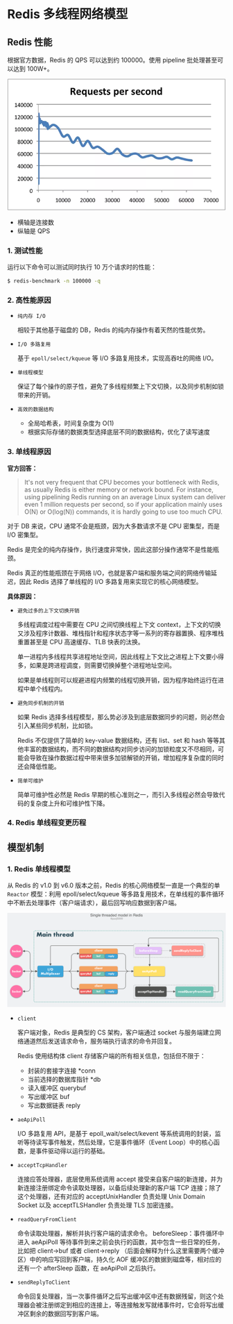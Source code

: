 # Redis 多线程网络模型

## Redis 性能

根据官方数据，Redis 的 QPS 可以达到约 100000。使用 pipeline 批处理甚至可以达到 100W+。

<img src="../../assets/redis%20qps.webp" alt="redis qps" style="zoom: 80%;" />

- 横轴是连接数
- 纵轴是 QPS

### 1. 测试性能

运行以下命令可以测试同时执行 10 万个请求时的性能：

```sh
$ redis-benchmark -n 100000 -q
```

### 2. 高性能原因

- `纯内存 I/O`

  相较于其他基于磁盘的 DB，Redis 的纯内存操作有着天然的性能优势。

- `I/O 多路复用`

  基于 `epoll/select/kqueue` 等 I/O 多路复用技术，实现高吞吐的网络 I/O。

- `单线程模型`

  保证了每个操作的原子性，避免了多线程频繁上下文切换，以及同步机制如锁带来的开销。

- `高效的数据结构`

  - 全局哈希表，时间复杂度为 O(1)
  - 根据实际存储的数据类型选择底层不同的数据结构，优化了读写速度

### 3. 单线程原因

**官方回答：**

> It's not very frequent that CPU becomes your bottleneck with Redis, as usually Redis is either memory or network bound. For instance, using pipelining Redis running on an average Linux system can deliver even 1 million requests per second, so if your application mainly uses O(N) or O(log(N)) commands, it is hardly going to use too much CPU.

对于 DB 来说，CPU 通常不会是瓶颈，因为大多数请求不是 CPU 密集型，而是 I/O 密集型。

Redis 是完全的纯内存操作，执行速度非常快，因此这部分操作通常不是性能瓶颈。

Redis 真正的性能瓶颈在于网络 I/O，也就是客户端和服务端之间的网络传输延迟，因此 Redis 选择了单线程的 I/O 多路复用来实现它的核心网络模型。

**具体原因：**

- `避免过多的上下文切换开销`

  多线程调度过程中需要在 CPU 之间切换线程上下文 context，上下文的切换又涉及程序计数器、堆栈指针和程序状态字等一系列的寄存器置换、程序堆栈重置甚至是 CPU 高速缓存、TLB 快表的汰换。

  单一进程内多线程共享进程地址空间，因此线程上下文比之进程上下文要小得多，如果是跨进程调度，则需要切换掉整个进程地址空间。

  如果是单线程则可以规避进程内频繁的线程切换开销，因为程序始终运行在进程中单个线程内。

- `避免同步机制的开销`

  如果 Redis 选择多线程模型，那么势必涉及到底层数据同步的问题，则必然会引入某些同步机制，比如锁。

  Redis 不仅提供了简单的 key-value 数据结构，还有 list、set 和 hash 等等其他丰富的数据结构，而不同的数据结构对同步访问的加锁粒度又不尽相同，可能会导致在操作数据过程中带来很多加锁解锁的开销，增加程序复杂度的同时还会降低性能。

- `简单可维护`

  简单可维护性必然是 Redis 早期的核心准则之一，而引入多线程必然会导致代码的复杂度上升和可维护性下降。

### 4. Redis 单线程变更历程



## 模型机制

### 1. Redis 单线程模型

从 Redis 的 v1.0 到 v6.0 版本之前，Redis 的核心网络模型一直是一个典型的单 `Reactor` 模型：利用 epoll/select/kqueue 等多路复用技术，在单线程的事件循环中不断去处理事件（客户端请求），最后回写响应数据到客户端。

![Redis单线程模型](../../assets/Redis%E5%8D%95%E7%BA%BF%E7%A8%8B%E6%A8%A1%E5%9E%8B.png)

- `client`

  客户端对象，Redis 是典型的 CS 架构，客户端通过 socket 与服务端建立网络通道然后发送请求命令，服务端执行请求的命令并回复。

  Redis 使用结构体 client 存储客户端的所有相关信息，包括但不限于：

  - 封装的套接字连接 *conn
  - 当前选择的数据库指针 *db
  - 读入缓冲区 querybuf
  - 写出缓冲区 buf
  - 写出数据链表 reply

- `aeApiPoll`

  I/O 多路复用 API，是基于 epoll_wait/select/kevent 等系统调用的封装，监听等待读写事件触发，然后处理，它是事件循环（Event Loop）中的核心函数，是事件驱动得以运行的基础。

- `acceptTcpHandler`

  连接应答处理器，底层使用系统调用 accept 接受来自客户端的新连接，并为新连接注册绑定命令读取处理器，以备后续处理新的客户端 TCP 连接；除了这个处理器，还有对应的 acceptUnixHandler 负责处理 Unix Domain Socket 以及 acceptTLSHandler 负责处理 TLS 加密连接。

- `readQueryFromClient`

  命令读取处理器，解析并执行客户端的请求命令。
  beforeSleep：事件循环中进入 aeApiPoll 等待事件到来之前会执行的函数，其中包含一些日常的任务，比如把 client->buf 或者 client->reply （后面会解释为什么这里需要两个缓冲区）中的响应写回到客户端，持久化 AOF 缓冲区的数据到磁盘等，相对应的还有一个 afterSleep 函数，在 aeApiPoll 之后执行。

- `sendReplyToClient`

  命令回复处理器，当一次事件循环之后写出缓冲区中还有数据残留，则这个处理器会被注册绑定到相应的连接上，等连接触发写就绪事件时，它会将写出缓冲区剩余的数据回写到客户端。